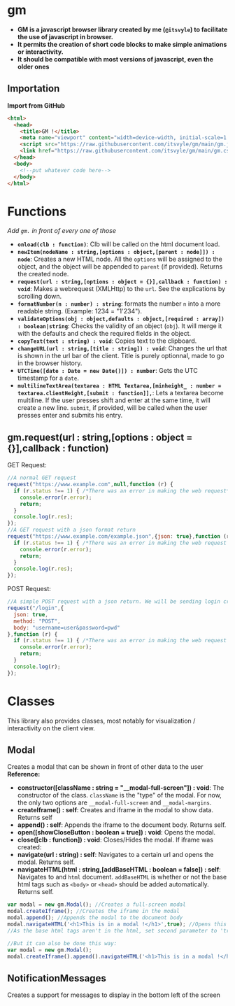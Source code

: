 # gm
* **GM is a javascript browser library created by me (`@itsvyle`) to facilitate the use of javascript in browser.**
* **It permits the creation of short code blocks to make simple animations or interactivity.**
* **It should be compatible with most versions of javascript, even the older ones**

## Importation
**Import from GitHub**
```html
<html>
  <head>
    <title>GM !</title>
    <meta name="viewport" content="width=device-width, initial-scale=1.0">
    <script src="https://raw.githubusercontent.com/itsvyle/gm/main/gm.js" type="application/javascript"></script>
    <link href="https://raw.githubusercontent.com/itsvyle/gm/main/gm.css" rel="stylesheet">
  </head>
  <body>
    <!--put whatever code here-->
  </body>
</html>
```

# Functions
*Add `gm.` in front of every one of those*

* **`onload(clb : function)`**: Clb will be called on the html document load.
* **`newItem(nodeName : string,[options : object,[parent : node]]) : node`**: Creates a new HTML node. All the `options` will be assigned to the object, and the object will be appended to `parent` (if provided). Returns the created node.
* **`request(url : string,[options : object = {}],callback : function) : void`**: Makes a webrequest (XMLHttp) to the `url`. See the explications by scrolling down.
* **`formatNumber(n : number) : string`**: formats the number `n` into a more readable string. (Example: 1234 = "1'234").
* **`validateOptions(obj : object,defaults : object,[required : array]) : boolean|string`**: Checks the validity of an object (`obj`). It will merge it with the defaults and check the required fields in the object.
* **`copyText(text : string) : void`**: Copies text to the clipboard.
* **`changeURL(url : string,[title : string]) : void`**: Changes the url that is shown in the url bar of the client. Title is purely optionnal, made to go in the browser history.
* **`UTCTime([date : Date = new Date()]) : number`**: Gets the UTC timestamp for a `date`.
* **`multilineTextArea(textarea : HTML Textarea,[minheight_ : number = textarea.clientHeight,[submit : function]],`**: Lets a textarea become multiline. If the user presses shift and enter at the same time, it will create a new line. `submit`, if provided, will be called when the user presses enter and submits his entry.

## gm.request(url : string,[options : object = {}],callback : function)
GET Request:
```javascript
//A normal GET request
request("https://www.example.com",null,function (r) {
  if (r.status !== 1) { /*There was an error in making the web request*/
    console.error(r.error);
    return;
  }
  console.log(r.res);
});
//A GET request with a json format return
request("https://www.example.com/example.json",{json: true},function (r) {
  if (r.status !== 1) { /*There was an error in making the web request OR the request return was unreadable JSON*/
    console.error(r.error);
    return;
  }
  console.log(r.res);
});
```

POST Request:
```javascript
//A simple POST request with a json return. We will be sending login credentials
request("/login",{
  json: true,
  method: "POST",
  body: "username=user&password=pwd"
},function (r) {
  if (r.status !== 1) { /*There was an error in making the web request OR the request return was unreadable JSON*/
    console.error(r.error);
    return;
  }
  console.log(r);
});
```

# Classes
This library also provides classes, most notably for visualization / interactivity on the client view.

## Modal
Creates a modal that can be shown in front of other data to the user
**Reference:**
* **constructor([className : string = "__modal-full-screen"]) : void**: The constructor of the class. `className` is the "type" of the modal. For now, the only two options are `__modal-full-screen` and `__modal-margins`.
* **createIframe() : self**: Creates and iframe in the modal to show data. Returns self
* **append() : self**: Appends the iframe to the document body. Returns self.
* **open([showCloseButton : boolean = true]) : void**: Opens the modal.
* **close([clb : function]) : void**: Closes/Hides the modal.
If iframe was created:
* **navigate(url : string) : self**: Navigates to a certain url and opens the modal. Returns self.
* **navigateHTML(html : string,[addBaseHTML : boolean = false]) : self**: Navigates to and `html` document. `addBaseHTML` is whether or not the base html tags such as `<body>` or `<head>` should be added automatically. Returns self.

```javascript
var modal = new gm.Modal(); //Creates a full-screen modal
modal.createIframe(); //Creates the iframe in the modal
modal.append(); //Appends the modal to the document body
modal.navigateHTML('<h1>This is in a modal !</h1>',true); //Opens this html document in the iframe. 
//As the base html tags aren't in the html, set second parameter to 'true' and the base tags will be added
```

```javascript
//But it can also be done this way:
var modal = new gm.Modal();
modal.createIframe().append().navigateHTML('<h1>This is in a modal !</h1>',true); //We can merge both the commands on the same line as each function returns the modal object
```

## NotificationMessages
Creates a support for messages to display in the bottom left of the screen
